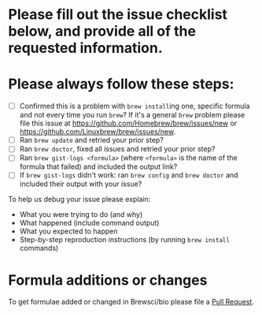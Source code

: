 # Please fill out the issue checklist below, and provide all of the requested information.

# Please always follow these steps:

- [ ] Confirmed this is a problem with `brew install`ing one, specific formula and not every time you run `brew`? If it's a general `brew` problem please file this issue at https://github.com/Homebrew/brew/issues/new or https://github.com/Linuxbrew/brew/issues/new.
- [ ] Ran `brew update` and retried your prior step?
- [ ] Ran `brew doctor`, fixed all issues and retried your prior step?
- [ ] Ran `brew gist-logs <formula>` (where `<formula>` is the name of the formula that failed) and included the output link?
- [ ] If `brew gist-logs` didn't work: ran `brew config` and `brew doctor` and included their output with your issue?

To help us debug your issue please explain:

- What you were trying to do (and why)
- What happened (include command output)
- What you expected to happen
- Step-by-step reproduction instructions (by running `brew install` commands)

# Formula additions or changes

To get formulae added or changed in Brewsci/bio please file a [Pull Request](https://github.com/brewsci/homebrew-bio/blob/master/CONTRIBUTING.md).

